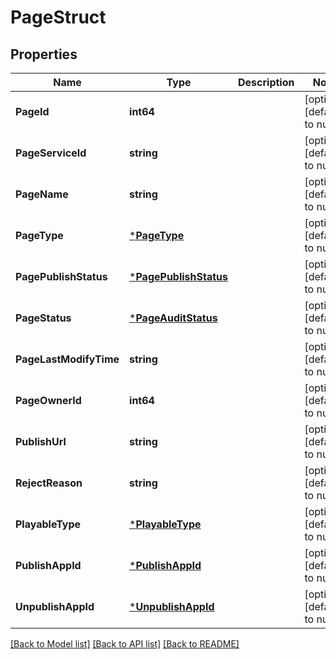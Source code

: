 # PageStruct

## Properties
Name | Type | Description | Notes
------------ | ------------- | ------------- | -------------
**PageId** | **int64** |  | [optional] [default to null]
**PageServiceId** | **string** |  | [optional] [default to null]
**PageName** | **string** |  | [optional] [default to null]
**PageType** | [***PageType**](PageType.md) |  | [optional] [default to null]
**PagePublishStatus** | [***PagePublishStatus**](PagePublishStatus.md) |  | [optional] [default to null]
**PageStatus** | [***PageAuditStatus**](PageAuditStatus.md) |  | [optional] [default to null]
**PageLastModifyTime** | **string** |  | [optional] [default to null]
**PageOwnerId** | **int64** |  | [optional] [default to null]
**PublishUrl** | **string** |  | [optional] [default to null]
**RejectReason** | **string** |  | [optional] [default to null]
**PlayableType** | [***PlayableType**](PlayableType.md) |  | [optional] [default to null]
**PublishAppId** | [***PublishAppId**](publish_app_id.md) |  | [optional] [default to null]
**UnpublishAppId** | [***UnpublishAppId**](unpublish_app_id.md) |  | [optional] [default to null]

[[Back to Model list]](../README.md#documentation-for-models) [[Back to API list]](../README.md#documentation-for-api-endpoints) [[Back to README]](../README.md)


